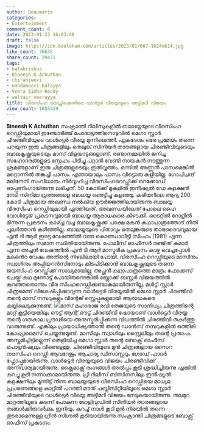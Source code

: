 ```yaml
---
author: Beaumaris
categories:
- Entertainment
comment_count: 0
date: 2023-01-23 16:03:48
draft: false
image: https://cdn.boolokam.com/articles/2023/01/667-1024x614.jpg
like_count: 76635
share_count: 29471
tags:
- balakrishna
- Bineesh K Achuthan
- chiranjeevi
- nandamoori balayya
- Veera Simha Reddy
- waltair veerayya
title: വീരസിംഹ റെഡ്ഢിക്കെതിരെ വാൾട്ടർ വീരയ്യയുടെ അട്ടിമറി വിജയം
view_count: 1055419
---
```


**Bineesh K Achuthan** സംക്രാന്തി റിലീസുകളിൽ ബാലയ്യയുടെ വീരസിംഹ റെഡ്ഡിയുമായി ഇഞ്ചോടിഞ്ച് പോരാട്ടത്തിനൊടുവിൽ മെഗാ സ്റ്റാർ ചിരഞ്ജീവിയുടെ വാൾട്ടെർ വീരയ്യ മുന്നിലെത്തി. ഏകദേശം ഒരേ പ്രമേയം തന്നെ പറയുന്ന ഇരു ചിത്രങ്ങളിലും തെലുങ്ക് സീനിയർ താരങ്ങളായ ചിരഞ്ജീവിയുടെയും ബാലകൃഷ്ണയുടെയും മാസ് വിളയാട്ടങ്ങളാണ്. രണ്ടാനമ്മയിൽ ജനിച്ച സഹോദരങ്ങളുടെ സ്നേഹം പിടിച്ചു പറ്റാൻ വേണ്ടി നായകൻ നടത്തുന്ന ശ്രമങ്ങളാണ് ഇരു ചിത്രങ്ങളുടെയും ഇതിവൃത്തം. ഒന്നിൽ അണ്ണൻ പാസമെങ്കിൽ മറ്റൊന്നിൽ തങ്കച്ചി പാസം. എന്തായാലും പാസം വിട്ടൊരു കളിയില്ല. ഗോപിചന്ദ് മലിനേനി സംവിധാനം നിർവ്വഹിച്ച വീരസിംഹറെഡ്ഡിക്ക് റെക്കോഡ് ഓപ്പണിംഗായിരുന്നു ലഭിച്ചത്. 50 കോടിക്ക് മുകളിൽ ഇനീഷ്യൽ ഡേ കളക്ഷൻ നേടി സിനിമാ വ്രത്തങ്ങളെ ബാലയ്യ ഞെട്ടിച്ചു കളഞ്ഞു. കരിയറിലെ ആദ്യ 200 കോടി ചിത്രമായ അഖണ്ഡ നൽകിയ ഊർജ്ജത്തിലായിരുന്നു ബാലയ്യ വീരസിംഹ റെഡ്ഡിയുമായി എത്തിയത്. അഖണ്ഡയിലേത് പോലെ ഹൈ വോൾട്ടേജ് പ്രകടനവുമായി ബാലയ്യ ആരാധകരെ കീഴടക്കി. ടൈറ്റിൽ റോളിൽ മിന്നുന്ന പ്രകടനം കാഴ്ച്ച വച്ച ബാലകൃഷ്ണക്ക് പക്ഷേ മകൻ കഥാപാത്രത്തോട് നീതി പുലർത്താൻ കഴിഞ്ഞില്ല. ബാലയ്യയുടെ പിതാവും തെലുങ്കരുടെ താരദൈവവുമായ എൻ ടി ആർ ഇരട്ട വേഷത്തിൽ വന്ന കൊണ്ഡാവീട്ടി സിംഹം (1981) എന്ന ചിത്രത്തിലും സമാന സ്ഥിതിയായിരുന്നു. പോലീസ് ഓഫീസർ രഞ്ജിത് കുമാർ എന്ന അച്ചൻ വേഷത്തിൽ എൻ ടി ആർ മാസ്മരിക പ്രകടനം കാഴ്ച വെച്ചപ്പോൾ മകൻെറ വേഷം അതിന്റെ നിഴലിലായി പോയി. വീരസിംഹ റെഡ്ഡിയുടെ മാസിനും സ്വാഗിനും അപ്പിയറൻസിനോടും കിടപിടിക്കാൻ ബാലകൃഷ്ണയുടെ തന്നെ ജയസിംഹ റെഡ്ഡിക്ക് സാധ്യമായില്ല. അച്ഛൻ കഥാപാത്രത്തെ മാത്രം ഫോക്കസ് ചെയ്ത് കഥ മുന്നോട്ട് പോയിരുന്നെങ്കിൽ ബ്ലോക്ക് ബസ്റ്റർ വിജയത്തിൽ കുറഞ്ഞതൊന്നും വീര സിംഹറെഡ്ഡിക്കുണ്ടാകുമായിരുന്നില്ല. മൾട്ടി സ്റ്റാർ ചിത്രമെന്ന് വിശേഷിപ്പിക്കാവുന്ന വാൾട്ടെർ വീരയ്യയിൽ മെഗാ സ്റ്റാർ ചിരഞ്ജീവി തന്റെ മാസ് നമ്പറുകളും വിന്റേജ് സ്റ്റെപ്പുകളുമായി ആരാധകരെ കയ്യിലെടുക്കുന്നുണ്ട്. ![](https://cdn.boolokam.com/articles/2023/01/667-1024x614.jpg)മാസ് മഹാരാജ രവി തേജയുടെ സാനിധ്യം ചിത്രത്തിന്റെ മാറ്റ് കൂട്ടിയെങ്കിലും ഔട്ട് ആന്റ് ഔട്ട് ചിരഞ്ജീവി ഷോയാണ് വാൾട്ടെർ വീരയ്യ. തന്റെ ഗതകാല പ്രൗഢിയെ അനുസ്മരിപ്പിക്കുന്ന വിധത്തിൽ ചിരഞ്ജീവി തകർത്തു വാരുന്നുണ്ട്. എങ്കിലും പ്രായാധിക്യത്താൽ തന്റെ ഡാൻസ് നമ്പറുകളിൽ ഒത്തിരി കോംപ്രമൈസ് ചെയ്യുന്നുമുണ്ട്. മാസിലും സ്വാഗിലും സ്റ്റൈലിലും തന്റെ പ്രതാപം അസ്തമിച്ചിട്ടില്ലെന്ന് തെളിയിച്ച മെഗാ സ്റ്റാർ തന്റെ ബോക്സ് ഓഫീസ് പൊട്ടൻഷ്യലും വീണ്ടെടുത്തു. ചിരഞ്ജീവിയുടെ മുൻ ചിത്രങ്ങളായ സൈറ നരസിംഹ റെഡ്ഡി ആവറേജും ആചാര്യ ഡിസാസ്റ്ററും ഗോഡ് ഫാദർ ഫ്ലോപ്പുമായിരുന്നു. വാൾട്ടെർ വീരയ്യയുടെ വിജയം ചിരഞ്ജീവിക്ക് അനിവാര്യമായിരുന്നു. ക്ലൈമാക്സ് രംഗങ്ങൾ അൽപ്പം കൂടി ശ്രദ്ധിച്ചിരുന്നു എങ്കിൽ കുറച്ചു കൂടി നന്നാക്കാമായിരുന്നു. പ്രീ റിലീസ് ബിസിനസിലും ഇനീഷ്യൽ കളക്ഷനിലും മുന്നിട്ട് നിന്ന ബാലയ്യയുടെ വീരസിംഹ റെഡ്ഡിയെ മാധ്യമ പ്രചരണങ്ങളെ കാറ്റിൽ പറത്തി മൗത് പബ്ലിസിറ്റിയിലൂടെ മെഗാ സ്റ്റാർ ചിരഞ്ജീവിയുടെ വാൾട്ടെർ വീരയ്യ അട്ടിമറി വിജയം നേടുകയായിരുന്നു. തലമുറ മാറ്റത്തിലൂടെ കടന്ന് പോകുന്ന ടോളിവുഡിൽ സീനിയർ താരങ്ങളായ തങ്ങൾക്കിരുവർക്കും ഇനിയും കുറച്ച് നാൾ കൂടി മുൻ നിരയിൽ തന്നെ തുടരാമെന്നുള്ള ഗ്രീൻ സിഗ്നൽ കൂടിയായിരുന്നു സംക്രാന്തി ചിത്രങ്ങളുടെ ബോക്സ് ഓഫീസ് പ്രകടനം.